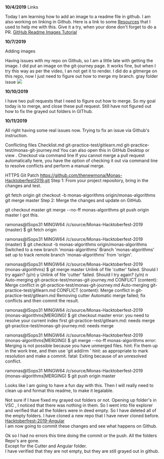 **10/4/2019** Links

Today I am learning how to add an image to a readme file in github.
I am also working on linking in Github.
Here is a link to some [Resources](gitresources.md) that I used to help me with this. 
Give it a try, when your done don't forget to do a PR. 
[GitHub Readme Images Tutorial ](https://www.youtube.com/watch?v=hHbWF1Bvgf4)

**10/7/2019** 

Adding images 

Having issues with my repo on Github, so I am a little late with getting the image. 
I did put an image on the git-journey page.
It works fine, but when I try this way as per the video, I an not get it to render. 
I did do a gitmerge on this repo, now I just need to figure out how to merge my branch. 
gray folder issue <img src= "./git-practice-test/images/github-gray-folder.png">

 **10/10/2019**  

I have two pull requests that I need to figure out how to merge. 
So my goal today is to merge, and close these pull request. 
Still have not figured out how to fix the grayed out folders in GIThub. 

**10/11/2019**

All right having some real issues now. 
Trying to fix an issue via Github's instruction. 

Conflicting files
Checklist.md
git-practice-test/gitlearn.md
git-practice-test/monas-git-journey.md
 You can also open this in GitHub Desktop or view .
Checkout via command line
If you cannot merge a pull request automatically here, you have the option of checking it out via command line to resolve conflicts and perform a manual merge.

HTTPS
Git
Patch
https://github.com/thenewmona/Monas-Hacktoberfest2019.git
Step 1: From your project repository, bring in the changes and test.

git fetch origin
git checkout -b monas-algorithms origin/monas-algorithms
git merge master
Step 2: Merge the changes and update on GitHub.

git checkout master
git merge --no-ff monas-algorithms
git push origin master
I got this. 


ramonas@ISops31 MINGW64 /c/source/Monas-Hacktoberfest-2019 (master)
$ git fetch origin

ramonas@ISops31 MINGW64 /c/source/Monas-Hacktoberfest-2019 (master)
$ git checkout -b monas-algorithms origin/monas-algorithms
Switched to a new branch 'monas-algorithms'
Branch 'monas-algorithms' set up to track remote branch 'monas-algorithms' from 'origin'.

ramonas@ISops31 MINGW64 /c/source/Monas-Hacktoberfest-2019 (monas-algorithms)
$ git merge master
Unlink of file 'cutter' failed. Should I try again? (y/n) y
Unlink of file 'cutter' failed. Should I try again? (y/n) n
Auto-merging git-practice-test/monas-git-journey.md
CONFLICT (content): Merge conflict in git-practice-test/monas-git-journey.md
Auto-merging git-practice-test/gitlearn.md
CONFLICT (content): Merge conflict in git-practice-test/gitlearn.md
Removing cutter
Automatic merge failed; fix conflicts and then commit the result.



ramonas@ISops31 MINGW64 /c/source/Monas-Hacktoberfest-2019 (monas-algorithms|MERGING)
$ git checkout master
error: you need to resolve your current index first
git-practice-test/gitlearn.md: needs merge
git-practice-test/monas-git-journey.md: needs merge

ramonas@ISops31 MINGW64 /c/source/Monas-Hacktoberfest-2019 (monas-algorithms|MERGING)
$ git merge --no-ff monas-algorithms
error: Merging is not possible because you have unmerged files.
hint: Fix them up in the work tree, and then use 'git add/rm <file>'
hint: as appropriate to mark resolution and make a commit.
fatal: Exiting because of an unresolved conflict.

ramonas@ISops31 MINGW64 /c/source/Monas-Hacktoberfest-2019 (monas-algorithms|MERGING)
$ git push origin master

Looks like I am going to have a fun day with this.
Then I will really need to clean up and format this readme, to make it legalable.  

Not sure if I have fixed my grayed out folders or not. 
Opening up folder's in VSC , I noticed that there was nothing in them. 
So I went into file explorer and verified that all the folders were in deed empty. 
So I have deleted all of the empty folders. 
I have cloned a new repo that I have never cloned before. 
[Hacktoberfrest-2019-Angular](https://github.com/thenewmona/hacktoberfest-2019-angular.git)  
I am now going to commit these changes and see what happens on Github. 

Ok so I had no errors this time doing the commit or the push.
All the folders Repo's are gone.  
Except for the Cutter and Angular folder.   
I have verified that they are not empty, but they are still grayed out in github. 